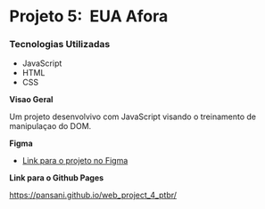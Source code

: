 # Projeto 5:  EUA Afora

### Tecnologias Utilizadas
* JavaScript
* HTML
* CSS

**Visao Geral**

Um projeto desenvolvivo com JavaScript visando o treinamento de manipulaçao do DOM.

**Figma**

* [Link para o projeto no Figma](https://www.figma.com/file/XfB6BSINvliub43JgKza1e/WEB.-Sprint-4.-Around-The-U.S.-desktop-%2B-mobile-pt)

**Link para o Github Pages**

https://pansani.github.io/web_project_4_ptbr/
